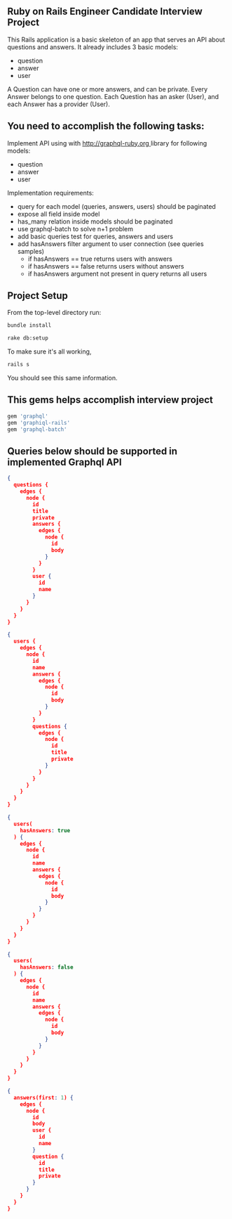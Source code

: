 ## Ruby on Rails Engineer Candidate Interview Project

This Rails application is a basic skeleton of an app that serves an API about questions and answers.
It already includes 3 basic models:

* question
* answer
* user

A Question can have one or more answers, and can be private.
Every Answer belongs to one question.
Each Question has an asker (User), and each Answer has a provider (User).

## You need to accomplish the following tasks:

Implement API using with [ http://graphql-ruby.org ]( http://graphql-ruby.org ) library for following models:

* question
* answer
* user

Implementation requirements:

 * query for each model (queries, answers, users) should be paginated
 * expose all field inside model
 * has_many relation inside models should be paginated
 * use graphql-batch to solve n+1 problem
 * add basic queries test for queries, answers and users
 * add hasAnswers filter argument to user connection (see queries samples)
   * if hasAnswers == true returns users with answers
   * if hasAnswers == false returns users without answers
   * if hasAnswers argument not present in query returns all users

## Project Setup
From the top-level directory run:

```bash
bundle install

rake db:setup
```

To make sure it's all working,

```bash
rails s
```

You should see this same information.

## This gems helps accomplish interview project

``` ruby
gem 'graphql'
gem 'graphiql-rails'
gem 'graphql-batch'
```

## Queries below should be supported in implemented Graphql API

```json
{
  questions {
    edges {
      node {
        id
        title
        private
        answers {
          edges {
            node {
              id
              body
            }
          }
        }
        user {
          id
          name
        }
      }
    }
  }
}
```

```json
{
  users {
    edges {
      node {
        id
        name
        answers {
          edges {
            node {
              id
              body
            }
          }
        }
        questions {
          edges {
            node {
              id
              title
              private
            }
          }
        }
      }
    }
  }
}
```

```json
{
  users(
    hasAnswers: true
  ) {
    edges {
      node {
        id
        name
        answers {
          edges {
            node {
              id
              body
            }
          }
        }
      }
    }
  }
}
```

```json
{
  users(
    hasAnswers: false
  ) {
    edges {
      node {
        id
        name
        answers {
          edges {
            node {
              id
              body
            }
          }
        }
      }
    }
  }
}
```

```json
{
  answers(first: 1) {
    edges {
      node {
        id
        body
        user {
          id
          name
        }
        question {
          id
          title
          private
        }
      }
    }
  }
}
```
